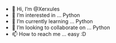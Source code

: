 - 👋 Hi, I’m @Xerxules
- 👀 I’m interested in ... Python
- 🌱 I’m currently learning ... Python
- 💞️ I’m looking to collaborate on ... Python 
- 📫 How to reach me ... easy :D

<!---
Xerxules/Xerxules is a ✨ special ✨ repository because its `README.md` (this file) appears on your GitHub profile.
You can click the Preview link to take a look at your changes.
--->
